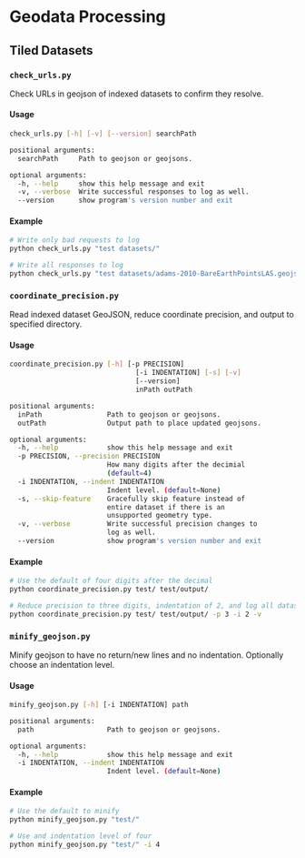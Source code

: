 # Geodata Processing

## Tiled Datasets



### `check_urls.py`

Check URLs in geojson of indexed datasets to confirm they resolve.

#### Usage

```bash
check_urls.py [-h] [-v] [--version] searchPath

positional arguments:
  searchPath     Path to geojson or geojsons.

optional arguments:
  -h, --help     show this help message and exit
  -v, --verbose  Write successful responses to log as well.
  --version      show program's version number and exit
```

#### Example

```bash
# Write only bad requests to log
python check_urls.py "test datasets/"

# Write all responses to log
python check_urls.py "test datasets/adams-2010-BareEarthPointsLAS.geojson" -v
```



### `coordinate_precision.py`

Read indexed dataset GeoJSON, reduce coordinate precision, and output to specified directory.

#### Usage

```bash
coordinate_precision.py [-h] [-p PRECISION]
                               [-i INDENTATION] [-s] [-v]
                               [--version]
                               inPath outPath

positional arguments:
  inPath                Path to geojson or geojsons.
  outPath               Output path to place updated geojsons.    

optional arguments:
  -h, --help            show this help message and exit
  -p PRECISION, --precision PRECISION
                        How many digits after the decimial        
                        (default=4)
  -i INDENTATION, --indent INDENTATION
                        Indent level. (default=None)
  -s, --skip-feature    Gracefully skip feature instead of        
                        entire dataset if there is an
                        unsupported geometry type.
  -v, --verbose         Write successful precision changes to     
                        log as well.
  --version             show program's version number and exit
```

#### Example

```bash
# Use the default of four digits after the decimal
python coordinate_precision.py test/ test/output/

# Reduce precision to three digits, indentation of 2, and log all datasets processed
python coordinate_precision.py test/ test/output/ -p 3 -i 2 -v
```

### `minify_geojson.py`

Minify geojson to have no return/new lines and no indentation. Optionally choose an indentation level.

#### Usage

```bash
minify_geojson.py [-h] [-i INDENTATION] path

positional arguments:
  path                  Path to geojson or geojsons.

optional arguments:
  -h, --help            show this help message and exit
  -i INDENTATION, --indent INDENTATION
                        Indent level. (default=None)
```

#### Example

```bash
# Use the default to minify
python minify_geojson.py "test/"

# Use and indentation level of four
python minify_geojson.py "test/" -i 4
```